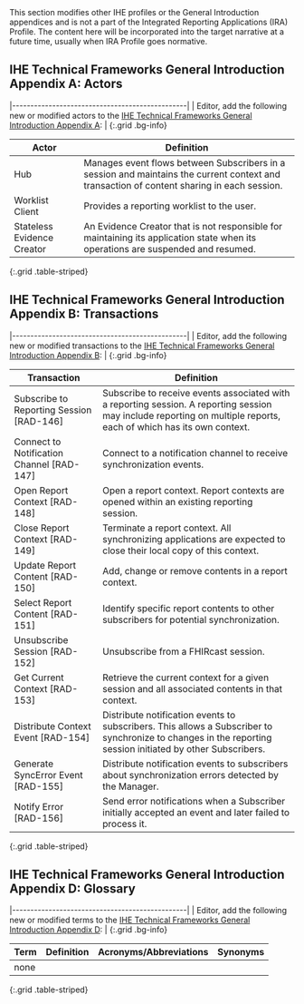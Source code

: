 <div markdown="1" class="stu-note">
This section modifies other IHE profiles or the General Introduction appendices and is not a part of the Integrated Reporting Applications (IRA) Profile. The content here will be incorporated into the target narrative at a future time, usually when IRA Profile goes normative.
</div>

## IHE Technical Frameworks General Introduction Appendix A: Actors

|------------------------------------------------|
| Editor, add the following new or modified actors to the [IHE Technical Frameworks General Introduction Appendix A](https://profiles.ihe.net/GeneralIntro/ch-A.html): |
{:.grid .bg-info}

| Actor                         | Definition                                                                                |
| ----------------------------- | ------------------------------------------------------------------------------------------|
| Hub | Manages event flows between Subscribers in a session and maintains the current context and transaction of content sharing in each session. |
| Worklist Client | Provides a reporting worklist to the user. |
| Stateless Evidence Creator | An Evidence Creator that is not responsible for maintaining its application state when its operations are suspended and resumed. |
{:.grid .table-striped}



## IHE Technical Frameworks General Introduction Appendix B: Transactions

|------------------------------------------------|
| Editor, add the following new or modified transactions to the [IHE Technical Frameworks General Introduction Appendix B](https://profiles.ihe.net/GeneralIntro/ch-B.html): |
{:.grid .bg-info}


| Transaction                    | Definition                                                                              |
| ------------------------------ | --------------------------------------------------------------------------------------- |
| Subscribe to Reporting Session \[RAD-146\] |  Subscribe to receive events associated with a reporting session. A reporting session may include reporting on multiple reports, each of which has its own context. |
| Connect to Notification Channel \[RAD-147\] | Connect to a notification channel to receive synchronization events. |
| Open Report Context \[RAD-148\] | Open a report context. Report contexts are opened within an existing reporting session. |
| Close Report Context \[RAD-149\] | Terminate a report context. All synchronizing applications are expected to close their local copy of this context. |
| Update Report Content \[RAD-150\] | Add, change or remove contents in a report context. |
| Select Report Content \[RAD-151\] | Identify specific report contents to other subscribers for potential synchronization. |
| Unsubscribe Session \[RAD-152\] | Unsubscribe from a FHIRcast session. |
| Get Current Context \[RAD-153\] | Retrieve the current context for a given session and all associated contents in that context. |
| Distribute Context Event \[RAD-154\] | Distribute notification events to subscribers. This allows a Subscriber to synchronize to changes in the reporting session initiated by other Subscribers. |
| Generate SyncError Event \[RAD-155\] | Distribute notification events to subscribers about synchronization errors detected by the Manager. |
| Notify Error \[RAD-156\] | Send error notifications when a Subscriber initially accepted an event and later failed to process it. |
{:.grid .table-striped}

## IHE Technical Frameworks General Introduction Appendix D: Glossary

|------------------------------------------------|
| Editor, add the following new or modified terms to the [IHE Technical Frameworks General Introduction Appendix D](https://profiles.ihe.net/GeneralIntro/ch-D.html): |
{:.grid .bg-info}

| Term                         | Definition                                                    | Acronyms/Abbreviations | Synonyms    |
| ---------------------------- | --------------------------------------------------------------| -----------------------| ------------|
| none |  |
{:.grid .table-striped}



